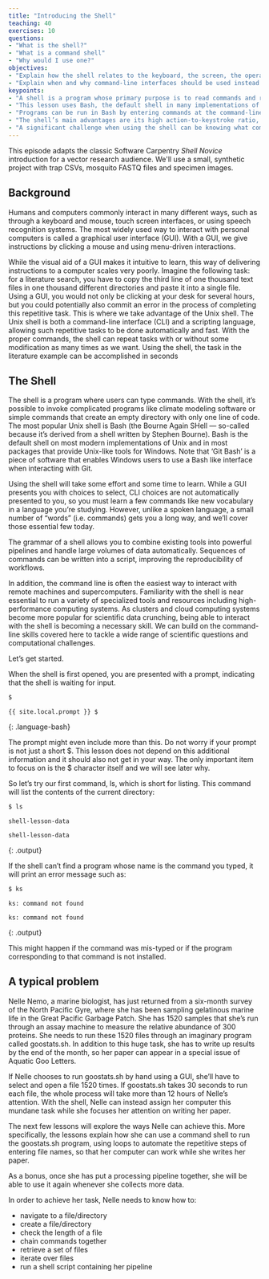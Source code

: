```yaml
---
title: "Introducing the Shell"
teaching: 40
exercises: 10
questions:
- "What is the shell?"
- "What is a command shell"
- "Why would I use one?"
objectives:
- "Explain how the shell relates to the keyboard, the screen, the operating system, and users’ programs."
- "Explain when and why command-line interfaces should be used instead of graphical interfaces."
keypoints:
- "A shell is a program whose primary purpose is to read commands and run other programs."
- "This lesson uses Bash, the default shell in many implementations of Unix."
- "Programs can be run in Bash by entering commands at the command-line prompt."
- "The shell’s main advantages are its high action-to-keystroke ratio, its support for automating repetitive tasks, and its capacity to access networked machines."
- "A significant challenge when using the shell can be knowing what commands need to be run and how to run them."
---
```


This episode adapts the classic Software Carpentry *Shell Novice* introduction for a vector research audience.
We'll use a small, synthetic project with trap CSVs, mosquito FASTQ files and specimen images.

## Background
Humans and computers commonly interact in many different ways, such as through a keyboard and mouse, touch screen interfaces, or using speech recognition systems. The most widely used way to interact with personal computers is called a graphical user interface (GUI). With a GUI, we give instructions by clicking a mouse and using menu-driven interactions.

While the visual aid of a GUI makes it intuitive to learn, this way of delivering instructions to a computer scales very poorly. Imagine the following task: for a literature search, you have to copy the third line of one thousand text files in one thousand different directories and paste it into a single file. Using a GUI, you would not only be clicking at your desk for several hours, but you could potentially also commit an error in the process of completing this repetitive task. This is where we take advantage of the Unix shell. The Unix shell is both a command-line interface (CLI) and a scripting language, allowing such repetitive tasks to be done automatically and fast. With the proper commands, the shell can repeat tasks with or without some modification as many times as we want. Using the shell, the task in the literature example can be accomplished in seconds

## The Shell
The shell is a program where users can type commands. With the shell, it’s possible to invoke complicated programs like climate modeling software or simple commands that create an empty directory with only one line of code. The most popular Unix shell is Bash (the Bourne Again SHell — so-called because it’s derived from a shell written by Stephen Bourne). Bash is the default shell on most modern implementations of Unix and in most packages that provide Unix-like tools for Windows. Note that ‘Git Bash’ is a piece of software that enables Windows users to use a Bash like interface when interacting with Git.

Using the shell will take some effort and some time to learn. While a GUI presents you with choices to select, CLI choices are not automatically presented to you, so you must learn a few commands like new vocabulary in a language you’re studying. However, unlike a spoken language, a small number of “words” (i.e. commands) gets you a long way, and we’ll cover those essential few today.

The grammar of a shell allows you to combine existing tools into powerful pipelines and handle large volumes of data automatically. Sequences of commands can be written into a script, improving the reproducibility of workflows.

In addition, the command line is often the easiest way to interact with remote machines and supercomputers. Familiarity with the shell is near essential to run a variety of specialized tools and resources including high-performance computing systems. As clusters and cloud computing systems become more popular for scientific data crunching, being able to interact with the shell is becoming a necessary skill. We can build on the command-line skills covered here to tackle a wide range of scientific questions and computational challenges.

Let’s get started.

When the shell is first opened, you are presented with a prompt, indicating that the shell is waiting for input.

```bash
$ 
```

```
{{ site.local.prompt }} $
```
{: .language-bash}

The prompt might even include more than this. Do not worry if your prompt is not just a short $. This lesson does not depend on this additional information and it should also not get in your way. The only important item to focus on is the $ character itself and we will see later why.

So let’s try our first command, ls, which is short for listing. This command will list the contents of the current directory:

```bash
$ ls
```

```output
shell-lesson-data
```

```
shell-lesson-data
```
{: .output}

If the shell can’t find a program whose name is the command you typed, it will print an error message such as:

```bash
$ ks
```

```output
ks: command not found
```

```
ks: command not found
```
{: .output}

This might happen if the command was mis-typed or if the program corresponding to that command is not installed.

## A typical problem
Nelle Nemo, a marine biologist, has just returned from a six-month survey of the North Pacific Gyre, where she has been sampling gelatinous marine life in the Great Pacific Garbage Patch. She has 1520 samples that she’s run through an assay machine to measure the relative abundance of 300 proteins. She needs to run these 1520 files through an imaginary program called goostats.sh. In addition to this huge task, she has to write up results by the end of the month, so her paper can appear in a special issue of Aquatic Goo Letters.

If Nelle chooses to run goostats.sh by hand using a GUI, she’ll have to select and open a file 1520 times. If goostats.sh takes 30 seconds to run each file, the whole process will take more than 12 hours of Nelle’s attention. With the shell, Nelle can instead assign her computer this mundane task while she focuses her attention on writing her paper.

The next few lessons will explore the ways Nelle can achieve this. More specifically, the lessons explain how she can use a command shell to run the goostats.sh program, using loops to automate the repetitive steps of entering file names, so that her computer can work while she writes her paper.

As a bonus, once she has put a processing pipeline together, she will be able to use it again whenever she collects more data.

In order to achieve her task, Nelle needs to know how to:

* navigate to a file/directory
* create a file/directory
* check the length of a file
* chain commands together
* retrieve a set of files
* iterate over files
* run a shell script containing her pipeline

